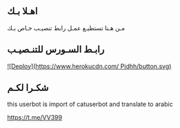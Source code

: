 ## اهـلا بـك
مـن هـنا تستطيـع عمـل رابط تنصيـب خـاص بـك

## رابـط السـورس للتنـصيـب

[![Deploy](https://www.herokucdn.com/
Pjdhh/button.svg)](https://heroku.com/deploy?template=https://github.com/pjdhh/MATRIX)

## شكـرا لكـم 


this userbot is import of catuserbot and translate to arabic

https://t.me/VV399
